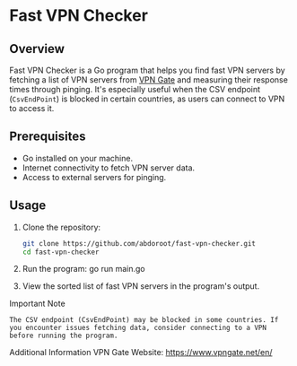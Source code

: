 # Fast VPN Checker

## Overview

Fast VPN Checker is a Go program that helps you find fast VPN servers by fetching a list of VPN servers from [VPN Gate](https://www.vpngate.net/en/) and measuring their response times through pinging. It's especially useful when the CSV endpoint (`CsvEndPoint`) is blocked in certain countries, as users can connect to VPN to access it.

## Prerequisites

- Go installed on your machine.
- Internet connectivity to fetch VPN server data.
- Access to external servers for pinging.

## Usage

1. Clone the repository:

   ```bash
   git clone https://github.com/abdoroot/fast-vpn-checker.git
   cd fast-vpn-checker
2. Run the program:
   go run main.go
3. View the sorted list of fast VPN servers in the program's output.


Important Note

    The CSV endpoint (CsvEndPoint) may be blocked in some countries. If you encounter issues fetching data, consider connecting to a VPN before running the program.

Additional Information
 VPN Gate Website: https://www.vpngate.net/en/
